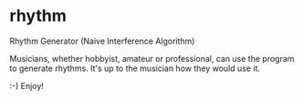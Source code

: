# rhythm
Rhythm Generator (Naive Interference Algorithm)

Musicians, whether hobbyist, amateur or professional, can use the program to generate rhythms. It's up to the musician how they would use it.

:-) Enjoy!
